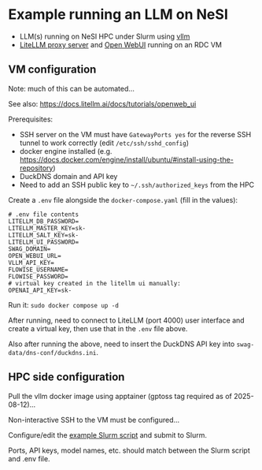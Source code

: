 # Example running an LLM on NeSI

- LLM(s) running on NeSI HPC under Slurm using [vllm](https://github.com/vllm-project/vllm)
- [LiteLLM proxy server](https://docs.litellm.ai/docs/simple_proxy) and [Open WebUI](https://docs.openwebui.com/) running on an RDC VM

## VM configuration

Note: much of this can be automated...

See also: https://docs.litellm.ai/docs/tutorials/openweb_ui

Prerequisites:

- SSH server on the VM must have `GatewayPorts yes` for the reverse SSH tunnel to work correctly (edit `/etc/ssh/sshd_config`)
- docker engine installed (e.g. https://docs.docker.com/engine/install/ubuntu/#install-using-the-repository)
- DuckDNS domain and API key
- Need to add an SSH public key to `~/.ssh/authorized_keys` from the HPC

Create a `.env` file alongside the `docker-compose.yaml` (fill in the values):

```
# .env file contents
LITELLM_DB_PASSWORD=
LITELLM_MASTER_KEY=sk-
LITELLM_SALT_KEY=sk-
LITELLM_UI_PASSWORD=
SWAG_DOMAIN=
OPEN_WEBUI_URL=
VLLM_API_KEY=
FLOWISE_USERNAME=
FLOWISE_PASSWORD=
# virtual key created in the litellm ui manually:
OPENAI_API_KEY=sk-
```

Run it: `sudo docker compose up -d`

After running, need to connect to LiteLLM (port 4000) user interface and create a virtual key, then use that in the `.env` file above.

Also after running the above, need to insert the DuckDNS API key into `swag-data/dns-conf/duckdns.ini`.

## HPC side configuration

Pull the vllm docker image using apptainer (gptoss tag required as of 2025-08-12)...

Non-interactive SSH to the VM must be configured...

Configure/edit the [example Slurm script](slurm/run-gpt-oss-120b.sl) and submit to Slurm.

Ports, API keys, model names, etc. should match between the Slurm script and .env file.
